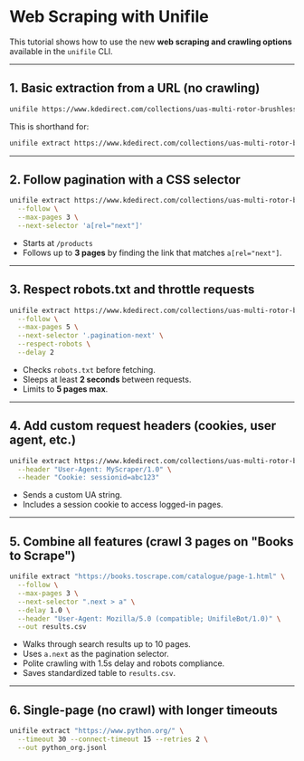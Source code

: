 # Web Scraping with Unifile

This tutorial shows how to use the new **web scraping and crawling options** available in the `unifile` CLI.

---

## 1. Basic extraction from a URL (no crawling)
```bash
unifile https://www.kdedirect.com/collections/uas-multi-rotor-brushless-motors
```
This is shorthand for:
```bash
unifile extract https://www.kdedirect.com/collections/uas-multi-rotor-brushless-motors
```

---

## 2. Follow pagination with a CSS selector
```bash
unifile extract https://www.kdedirect.com/collections/uas-multi-rotor-brushless-motors/products \
  --follow \
  --max-pages 3 \
  --next-selector 'a[rel="next"]'
```
- Starts at `/products`  
- Follows up to **3 pages** by finding the link that matches `a[rel="next"]`.

---

## 3. Respect robots.txt and throttle requests
```bash
unifile extract https://www.kdedirect.com/collections/uas-multi-rotor-brushless-motors/articles \
  --follow \
  --max-pages 5 \
  --next-selector '.pagination-next' \
  --respect-robots \
  --delay 2
```
- Checks `robots.txt` before fetching.  
- Sleeps at least **2 seconds** between requests.  
- Limits to **5 pages max**.

---

## 4. Add custom request headers (cookies, user agent, etc.)
```bash
unifile extract https://www.kdedirect.com/collections/uas-multi-rotor-brushless-motors/account \
  --header "User-Agent: MyScraper/1.0" \
  --header "Cookie: sessionid=abc123"
```
- Sends a custom UA string.  
- Includes a session cookie to access logged-in pages.

---

## 5. Combine all features (crawl 3 pages on "Books to Scrape")
```bash
unifile extract "https://books.toscrape.com/catalogue/page-1.html" \
  --follow \
  --max-pages 3 \
  --next-selector ".next > a" \
  --delay 1.0 \
  --header "User-Agent: Mozilla/5.0 (compatible; UnifileBot/1.0)" \
  --out results.csv
```
- Walks through search results up to 10 pages.  
- Uses `a.next` as the pagination selector.  
- Polite crawling with 1.5s delay and robots compliance.  
- Saves standardized table to `results.csv`.

---

## 6. Single-page (no crawl) with longer timeouts
```bash
unifile extract "https://www.python.org/" \
  --timeout 30 --connect-timeout 15 --retries 2 \
  --out python_org.jsonl
```